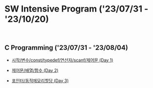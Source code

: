 # SW Intensive Program ('23/07/31 - '23/10/20)
<br>

## C Programming ('23/07/31 - '23/08/04)
- [시작/변수/const/typedef/연산자/scanf/제어문 (Day 1)](https://github.com/wew97/HMC_SWIP/tree/main/swip_c_230731)

- [제어문/배열/함수 (Day 2)](https://github.com/wew97/HMC_SWIP/tree/main/swip_c_230801)

- [포인터/동적메모리할당 (Day 3)](https://github.com/wew97/HMC_SWIP/tree/main/swip_c_230802)
